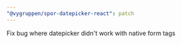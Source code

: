 ```yaml
---
"@vygruppen/spor-datepicker-react": patch
---
```


Fix bug where datepicker didn't work with native form tags
